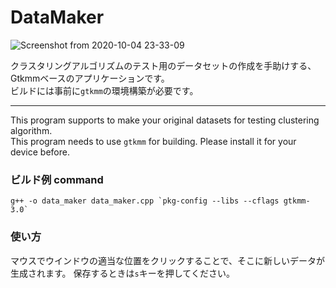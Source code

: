 # DataMaker

![Screenshot from 2020-10-04 23-33-09](https://user-images.githubusercontent.com/57752033/95018454-d8628e80-069a-11eb-975c-310ecea1a025.png)

クラスタリングアルゴリズムのテスト用のデータセットの作成を手助けする、Gtkmmベースのアプリケーションです。<br>
ビルドには事前に`gtkmm`の環境構築が必要です。

___

This program supports to make your original datasets for testing clustering algorithm. <br>
This program needs to use `gtkmm` for building. Please install it for your device before.<br>

### ビルド例 command

```
g++ -o data_maker data_maker.cpp `pkg-config --libs --cflags gtkmm-3.0`
```

### 使い方

マウスでウインドウの適当な位置をクリックすることで、そこに新しいデータが生成されます。
保存するときは`s`キーを押してください。



